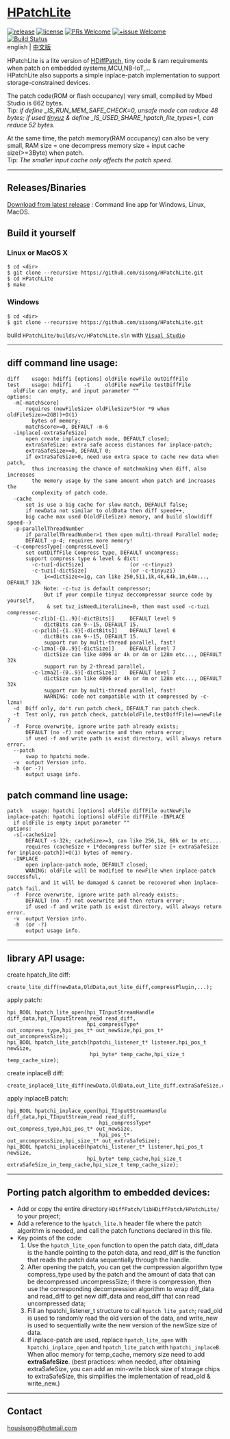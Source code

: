 # [HPatchLite](https://github.com/sisong/HPatchLite)
[![release](https://img.shields.io/badge/release-v1.0.0-blue.svg)](https://github.com/sisong/HPatchLite/releases) 
[![license](https://img.shields.io/badge/license-MIT-blue.svg)](https://github.com/sisong/HPatchLite/blob/main/LICENSE) 
[![PRs Welcome](https://img.shields.io/badge/PRs-welcome-blue.svg)](https://github.com/sisong/HPatchLite/pulls)
[![+issue Welcome](https://img.shields.io/github/issues-raw/sisong/HPatchLite?color=green&label=%2Bissue%20welcome)](https://github.com/sisong/HPatchLite/issues)   
[![Build Status](https://github.com/sisong/HPatchLite/workflows/ci/badge.svg?branch=main)](https://github.com/sisong/HPatchLite/actions?query=workflow%3Aci+branch%3Amain)   
 english | [中文版](README_cn.md)   

HPatchLite is a lite version of [HDiffPatch](https://github.com/sisong/HDiffPatch), tiny code & ram requirements when patch on embedded systems,MCU,NB-IoT,...   
HPatchLite also supports a simple inplace-patch implementation to support storage-constrained devices.   

The patch code(ROM or flash occupancy) very small, compiled by Mbed Studio is 662 bytes.    
Tip: *if define _IS_RUN_MEM_SAFE_CHECK=0, unsafe mode can reduce 48 bytes; 
if used [tinyuz](https://github.com/sisong/tinyuz) & define _IS_USED_SHARE_hpatch_lite_types=1, can reduce 52 bytes.*   
   
At the same time, the patch memory(RAM occupancy) can also be very small, 
RAM size = one decompress memory size + input cache size(>=3Byte) when patch.    
Tip: *The smaller input cache only affects the patch speed.*   

---
## Releases/Binaries
[Download from latest release](https://github.com/sisong/HPatchLite/releases) : Command line app for Windows, Linux, MacOS.     

## Build it yourself
### Linux or MacOS X ###
```
$ cd <dir>
$ git clone --recursive https://github.com/sisong/HPatchLite.git
$ cd HPatchLite
$ make
```

### Windows ###
```
$ cd <dir>
$ git clone --recursive https://github.com/sisong/HPatchLite.git
```
build `HPatchLite/builds/vc/HPatchLite.sln` with [`Visual Studio`](https://visualstudio.microsoft.com)   

---
## **diff** command line usage:  
```
diff    usage: hdiffi [options] oldFile newFile outDiffFile
test    usage: hdiffi    -t     oldFile newFile testDiffFile
  oldFile can empty, and input parameter ""
options:
  -m[-matchScore]
      requires (newFileSize+ oldFileSize*5(or *9 when oldFileSize>=2GB))+O(1)
        bytes of memory;
      matchScore>=0, DEFAULT -m-6
  -inplace[-extraSafeSize]
      open create inplace-patch mode, DEFAULT closed;
      extraSafeSize: extra safe access distances for inplace-patch;
      extraSafeSize>=0, DEFAULT 0;
      if extraSafeSize>0, need use extra space to cache new data when patch,
        thus increasing the chance of matchmaking when diff, also increases
        the memory usage by the same amount when patch and increases the
        complexity of patch code.
  -cache
      set is use a big cache for slow match, DEFAULT false;
      if newData not similar to oldData then diff speed++,
      big cache max used O(oldFileSize) memory, and build slow(diff speed--)
  -p-parallelThreadNumber
      if parallelThreadNumber>1 then open multi-thread Parallel mode;
      DEFAULT -p-4; requires more memory!
  -c-compressType[-compressLevel]
      set outDiffFile Compress type, DEFAULT uncompress;
      support compress type & level & dict:
        -c-tuz[-dictSize]               (or -c-tinyuz)
        -c-tuzi[-dictSize]              (or -c-tinyuzi)
            1<=dictSize<=1g, can like 250,511,1k,4k,64k,1m,64m..., DEFAULT 32k
            Note: -c-tuz is default compressor;
            But if your compile tinyuz deccompressor source code by yourself,
             & set tuz_isNeedLiteralLine=0, then must used -c-tuzi compressor.
        -c-zlib[-{1..9}[-dictBits]]     DEFAULT level 9
            dictBits can 9--15, DEFAULT 15.
        -c-pzlib[-{1..9}[-dictBits]]    DEFAULT level 6
            dictBits can 9--15, DEFAULT 15.
            support run by multi-thread parallel, fast!
        -c-lzma[-{0..9}[-dictSize]]     DEFAULT level 7
            dictSize can like 4096 or 4k or 4m or 128m etc..., DEFAULT 32k
            support run by 2-thread parallel.
        -c-lzma2[-{0..9}[-dictSize]]    DEFAULT level 7
            dictSize can like 4096 or 4k or 4m or 128m etc..., DEFAULT 32k
            support run by multi-thread parallel, fast!
            WARNING: code not compatible with it compressed by -c-lzma!
  -d  Diff only, do't run patch check, DEFAULT run patch check.
  -t  Test only, run patch check, patch(oldFile,testDiffFile)==newFile ?
  -f  Force overwrite, ignore write path already exists;
      DEFAULT (no -f) not overwrite and then return error;
      if used -f and write path is exist directory, will always return error.
  --patch
      swap to hpatchi mode.
  -v  output Version info.
  -h (or -?)
      output usage info.
```

## **patch** command line usage:  
```
patch   usage: hpatchi [options] oldFile diffFile outNewFile
inplace-patch: hpatchi [options] oldFile diffFile -INPLACE
  if oldFile is empty input parameter ""
options:
  -s[-cacheSize]
      DEFAULT -s-32k; cacheSize>=3, can like 256,1k, 60k or 1m etc....
      requires (cacheSize + 1*decompress buffer size [+ extraSafeSize for inplace-patch])+O(1) bytes of memory.
  -INPLACE
      open inplace-patch mode, DEFAULT closed;
      WANING: oldFile will be modified to newFile when inplace-patch successful,
           and it will be damaged & cannot be recovered when inplace-patch fail.
  -f  Force overwrite, ignore write path already exists;
      DEFAULT (no -f) not overwrite and then return error;
      if used -f and write path is exist directory, will always return error.
  -v  output Version info.
  -h  (or -?)
      output usage info.
```

---
## library API usage:
create hpatch_lite diff:
```
create_lite_diff(newData,OldData,out_lite_diff,compressPlugin,...);
```
apply patch:
```
hpi_BOOL hpatch_lite_open(hpi_TInputStreamHandle diff_data,hpi_TInputStream_read read_diff,
                          hpi_compressType* out_compress_type,hpi_pos_t* out_newSize,hpi_pos_t* out_uncompressSize);
hpi_BOOL hpatch_lite_patch(hpatchi_listener_t* listener,hpi_pos_t newSize,
                           hpi_byte* temp_cache,hpi_size_t temp_cache_size);
```
create inplaceB diff:
```
create_inplaceB_lite_diff(newData,OldData,out_lite_diff,extraSafeSize,compressPlugin,...);
```
apply inplaceB patch:
```
hpi_BOOL hpatchi_inplace_open(hpi_TInputStreamHandle diff_data,hpi_TInputStream_read read_diff,
                              hpi_compressType* out_compress_type,hpi_pos_t* out_newSize,
                              hpi_pos_t* out_uncompressSize,hpi_size_t* out_extraSafeSize);
hpi_BOOL hpatchi_inplaceB(hpatchi_listener_t* listener,hpi_pos_t newSize,
                          hpi_byte* temp_cache,hpi_size_t extraSafeSize_in_temp_cache,hpi_size_t temp_cache_size);
```

---
## Porting patch algorithm to embedded devices:
* Add or copy the entire directory `HDiffPatch/libHDiffPatch/HPatchLite/` to your project;
* Add a reference to the `hpatch_lite.h` header file where the patch algorithm is needed, and call the patch functions declared in this file.
* Key points of the code: 
  1. Use the `hpatch_lite_open` function to open the patch data, diff_data is the handle pointing to the patch data, and read_diff is the function that reads the patch data sequentially through the handle.
  1. After opening the patch, you can get the compression algorithm type compress_type used by the patch and the amount of data that can be decompressed uncompressSize; if there is compression, then use the corresponding decompression algorithm to wrap diff_data and read_diff to get new diff_data and read_diff that can read uncompressed data;
  1. Fill an hpatchi_listener_t structure to call `hpatch_lite_patch`; read_old is used to randomly read the old version of the data, and write_new is used to sequentially write the new version of the newSize size of data.
  1. If inplace-patch are used, replace `hpatch_lite_open` with `hpatchi_inplace_open` and `hpatch_lite_patch` with `hpatchi_inplaceB`. When alloc memory for temp_cache, memory size need to add **extraSafeSize**. (best practices: when needed, after obtaining extraSafeSize, you can add an min-write block size of storage chips to extraSafeSize, this simplifies the implementation of read_old & write_new.)

---
## Contact
housisong@hotmail.com  